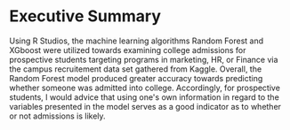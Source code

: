 # Executive Summary
Using R Studios, the machine learning algorithms Random Forest and XGboost were utilized towards examining college admissions for prospective students targeting programs in marketing, HR, or Finance via the campus recruitement data set gathered from Kaggle. Overall, the Random Forest model produced greater accuracy towards predicting whether someone was admitted into college. Accordingly, for prospective students, I would advice that using one's own information in regard to the variables presented in the model serves as a good indicator as to whether or not admissions is likely. 

